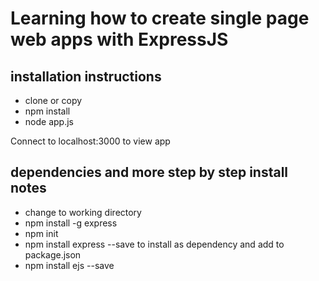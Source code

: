 # Learning how to create single page web apps with ExpressJS

## installation instructions
- clone or copy
- npm install
- node app.js

Connect to localhost:3000 to view app

## dependencies and more step by step install notes
- change to working directory
- npm install -g express
- npm init
- npm install express --save to install as dependency and add to package.json
- npm install ejs --save


